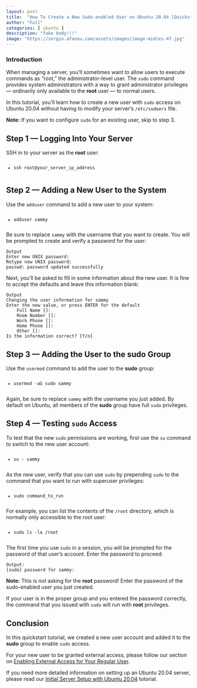 ```yaml
---
layout: post
title:  "How To Create a New Sudo-enabled User on Ubuntu 20.04 [Quickstart]"
author: "Full"
categories: [ ubuntu ]
description: "fake body!!!"
image: "https://sergio.afanou.com/assets/images/image-midres-47.jpg"
---
```



<h3 id="introduction">Introduction</h3>

<p>When managing a server, you’ll sometimes want to allow users to execute commands as “root,” the administrator-level user. The <code>sudo</code> command provides system administrators with a way to grant administrator privileges — ordinarily only available to the <strong>root</strong> user — to normal users. </p>

<p>In this tutorial, you’ll learn how to create a new user with <code>sudo</code> access on Ubuntu 20.04 without having to modify your server&rsquo;s <code>/etc/sudoers</code> file. </p>

<p><span class='note'><strong>Note:</strong> If you want to configure <code>sudo</code> for an existing user, skip to step 3.<br></span></p>

<h2 id="step-1-—-logging-into-your-server">Step 1 — Logging Into Your Server</h2>

<p>SSH in to your server as the <strong>root</strong> user:</p>
<pre class="code-pre command prefixed local-environment"><code><ul class="prefixed"><li class="line" prefix="$">ssh root@<span class="highlight">your_server_ip_address</span>
</li></ul></code></pre>
<h2 id="step-2-—-adding-a-new-user-to-the-system">Step 2 — Adding a New User to the System</h2>

<p>Use the <code>adduser</code> command to add a new user to your system:</p>
<pre class="code-pre super_user prefixed"><code><ul class="prefixed"><li class="line" prefix="#">adduser <span class="highlight">sammy</span>
</li></ul></code></pre>
<p>Be sure to replace <code><span class="highlight">sammy</span></code> with the username that you want to create. You will be prompted to create and verify a password for the user:</p>
<pre class="code-pre "><code><div class="secondary-code-label " title="Output">Output</div>Enter new UNIX password:
Retype new UNIX password:
passwd: password updated successfully
</code></pre>
<p>Next, you&rsquo;ll be asked to fill in some information about the new user. It is fine to accept the defaults and leave this information blank:</p>
<pre class="code-pre "><code><div class="secondary-code-label " title="Output">Output</div>Changing the user information for <span class="highlight">sammy</span>
Enter the new value, or press ENTER for the default
    Full Name []:
    Room Number []:
    Work Phone []:
    Home Phone []:
    Other []:
Is the information correct? [Y/n]
</code></pre>
<h2 id="step-3-—-adding-the-user-to-the-sudo-group">Step 3 — Adding the User to the <strong>sudo</strong> Group</h2>

<p>Use the <code>usermod</code> command to add the user to the <strong>sudo</strong> group:</p>
<pre class="code-pre super_user prefixed"><code><ul class="prefixed"><li class="line" prefix="#">usermod -aG sudo <span class="highlight">sammy</span>
</li></ul></code></pre>
<p>Again, be sure to replace <code><span class="highlight">sammy</span></code> with the username you just added. By default on Ubuntu, all members of the <strong>sudo</strong> group have full <code>sudo</code> privileges.</p>

<h2 id="step-4-—-testing-sudo-access">Step 4 — Testing <code>sudo</code> Access</h2>

<p>To test that the new <code>sudo</code> permissions are working, first use the <code>su</code> command to switch to the new user account:</p>
<pre class="code-pre super_user prefixed"><code><ul class="prefixed"><li class="line" prefix="#">su - <span class="highlight">sammy</span>
</li></ul></code></pre>
<p>As the new user, verify that you can use <code>sudo</code> by prepending <code>sudo</code> to the command that you want to run with superuser privileges:</p>
<pre class="code-pre command prefixed"><code><ul class="prefixed"><li class="line" prefix="$">sudo <span class="highlight">command_to_run</span>
</li></ul></code></pre>
<p>For example, you can list the contents of the <code>/root</code> directory, which is normally only accessible to the root user:</p>
<pre class="code-pre command prefixed"><code><ul class="prefixed"><li class="line" prefix="$">sudo ls -la /root
</li></ul></code></pre>
<p>The first time you use <code>sudo</code> in a session, you will be prompted for the password of that user’s account. Enter the password to proceed:</p>
<pre class="code-pre "><code><div class="secondary-code-label " title="Output:">Output:</div>[sudo] password for <span class="highlight">sammy</span>:
</code></pre>
<p><span class='note'><strong>Note:</strong> This is <em>not</em> asking for the <strong>root</strong> password! Enter the password of the sudo-enabled user you just created.<br></span></p>

<p>If your user is in the proper group and you entered the password correctly, the command that you issued with <code>sudo</code> will run with <strong>root</strong> privileges.</p>

<h2 id="conclusion">Conclusion</h2>

<p>In this quickstart tutorial, we created a new user account and added it to the <strong>sudo</strong> group to enable <code>sudo</code> access. </p>

<p>For your new user to be granted external access, please follow our section on <a href="https://www.digitalocean.com/community/tutorials/initial-server-setup-with-ubuntu-20-04#step-5-%E2%80%94-enabling-external-access-for-your-regular-user">Enabling External Access for Your Regular User</a>.</p>

<p>If you need more detailed information on setting up an Ubuntu 20.04 server, please read our <a href="https://www.digitalocean.com/community/tutorials/initial-server-setup-with-ubuntu-20-04">Initial Server Setup with Ubuntu 20.04</a> tutorial.</p>
